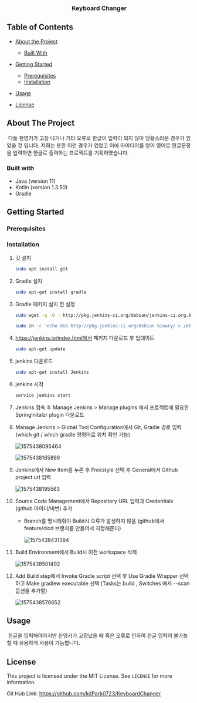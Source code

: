   <h3 align="center">Keyboard Changer</h3>
  <p align="center">









## Table of Contents

- [About the Project](#about-the-project)

  - [Built With](#built-with)

- [Getting Started](#getting-started)

  - [Prerequisites](#prerequisites)
  - [Installation](#installation)

- [Usage](#usage)

- [License](#license)

  <!-- ABOUT THE PROJECT -->



## About The Project

​	다들 한영키가 고장 나거나 기타 오류로 한글이 입력이 되지 않아 당황스러운 경우가 있었을 것 입니다. 저희는 또한 이런 경우가 있었고 이에 아이디어를 얻어 영어로 한글문장을 입력하면 한글로 출력하는 프로젝트를 기획하였습니다.

### Built with

- Java (version 11)
- Kotlin (version 1.3.50)
- Gradle



<!-- GETTING STARTED -->

## Getting Started

<!-- PREREQUISITIES -->

### Prerequisites

<!-- INSTALLATION -->

### Installation

1. 깃 설치

   ```sh
   sudo apt install git
   ```

2. Gradle 설치

   ```sh
   sudo apt-get install gradle
   ```

3. Gradle 패키지 설치 전 설정

   ```sh
   sudo wget -q -O - http://pkg.jenkins-ci.org/debian/jenkins-ci.org.key | sudo apt-key add 
   
   sudo sh -c 'echo deb http://pkg.jenkins-ci.org/debian binary/ > /etc/apt/sources.list.d/jenkins.list'
   ```

4. https://jenkins.io/index.html에서 패키지 다운로드 후 업데이트

   ```sh
   sudo apt-get update
   ```

5. jenkins 다운로드

   ```sh
   sudo apt-get install Jenkins
   ```

6. jenkins 시작

   ```sh
   service jenkins start
   ```

7. Jenkins 접속 후 Manage Jenkins > Manage plugins 에서 프로젝트에 필요한 SpringInitalzr plugin 다운로드

8. Manage Jenkins > Global Tool Configuration에서 Git, Gradle 경로 입력(which git / which gradle 명령어로 위치 확인 가능)

   ![1575438095464](https://user-images.githubusercontent.com/50135193/70116744-f4765780-16a6-11ea-99fa-2c0b4a91f226.png)

   

   ![1575438165899](https://user-images.githubusercontent.com/50135193/70116750-f7714800-16a6-11ea-85c4-106f7a0e146f.png)

   

9. Jenkins에서 New Item을 누른 후 Freestyle 선택 후 General에서 Github project url 입력

   ![1575438195563](https://user-images.githubusercontent.com/50135193/70116755-f809de80-16a6-11ea-844c-7660dbb9e0b5.png)

   

10. Source Code Management에서 Repository URL 입력과 Credentials (github 아이디/비번) 추가

    - Branch를 명시해줘야 Build시 오류가 발생하지 않음 (github에서 feature/cicd 브랜치를 만들어서 지정해준다)

      ![1575438431384](https://user-images.githubusercontent.com/50135193/70116770-00621980-16a7-11ea-8dbf-033f8ad61674.png)

      

11. Build Environment에서 Build시 이전 workspace 삭제

    ![1575438501492](https://user-images.githubusercontent.com/50135193/70116773-022bdd00-16a7-11ea-8cf3-51de637e50aa.png)

    

    

12. Add Build step에서 Invoke Gradle script 선택 후 Use Gradle Wrapper 선택하고 Make gradlew executable 선택 (Tasks는 build , Switches 에서 --scan옵션을 추가함)

    ![1575438578652](https://user-images.githubusercontent.com/50135193/70116775-035d0a00-16a7-11ea-8eda-77d1539e02a5.png)

    

<!-- USAGE EXAMPLE -->

## Usage

​	한글을 입력해야하지만 한영키가 고장났을 때 혹은 오류로 인하여 한글 입력이 불가능할 때 유용하게 사용이 가능합니다. 



<!-- LICENSE -->

## License

 This project is licensed under the MIT License.  See `LICENSE` for more information.





Git Hub Link: [ https://github.com/kdPark0723/KeyboardChanger ]( https://github.com/kdPark0723/KeyboardChanger )
